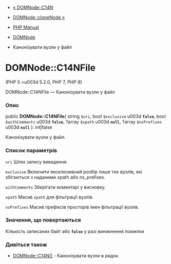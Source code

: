 - [« DOMNode::C14N](domnode.c14n.md)
- [DOMNode::cloneNode »](domnode.clonenode.md)

- [PHP Manual](index.md)
- [DOMNode](class.domnode.md)
- Канонізувати вузли у файл

# DOMNode::C14NFile

(PHP 5 \>u003d 5.2.0, PHP 7, PHP 8)

DOMNode::C14NFile — Канонізувати вузли у файл

### Опис

public **DOMNode::C14NFile**(
string `$uri`,
bool `$exclusive` u003d **`false`**,
bool `$withComments` u003d **`false`**,
?array `$xpath` u003d **`null`**,
?array `$nsPrefixes` u003d **`null`**
): int\|false

Канонізувати вузли у файл.

### Список параметрів

`uri`
Шлях запису виведення.

`exclusive`
Включити ексклюзивний розбір лише тих вузлів, які збігаються з
наданими xpath або ns_prefixes.

`withComments`
Зберігати коментарі у висновку.

`xpath`
Масив `xpath` для фільтрації вузлів.

`nsPrefixes`
Масив префіксів просторів імен фільтрації вузлів.

### Значення, що повертаються

Кількість записаних байт або **`false`** у разі виникнення помилки

### Дивіться також

- [DOMNode::C14N()](domnode.c14n.md) - Канонізувати вузли в рядок
